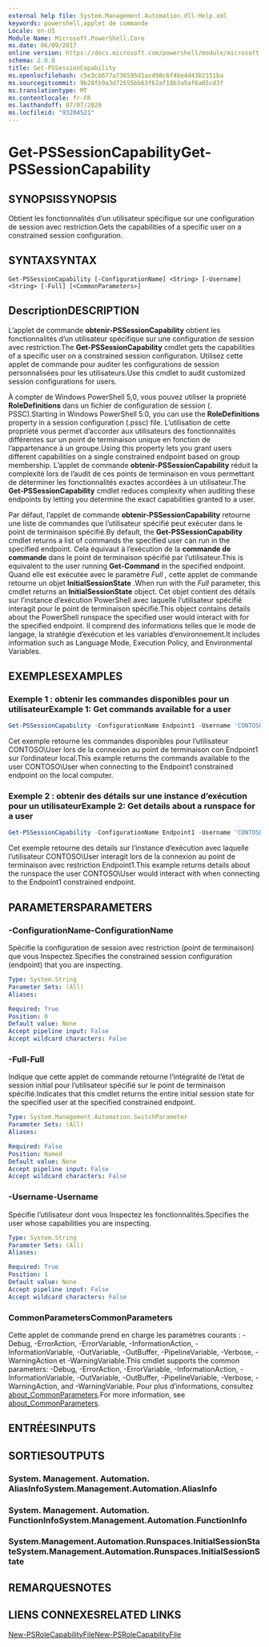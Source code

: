 ```yaml
---
external help file: System.Management.Automation.dll-Help.xml
keywords: powershell,applet de commande
Locale: en-US
Module Name: Microsoft.PowerShell.Core
ms.date: 06/09/2017
online version: https://docs.microsoft.com/powershell/module/microsoft.powershell.core/get-pssessioncapability?view=powershell-6&WT.mc_id=ps-gethelp
schema: 2.0.0
title: Get-PSSessionCapability
ms.openlocfilehash: c5e3cb677a736595d1acd98c6f4be4d43b2151ba
ms.sourcegitcommit: 9b28fb9a3d72655bb63f62af18b3a5af6a05cd3f
ms.translationtype: MT
ms.contentlocale: fr-FR
ms.lasthandoff: 07/07/2020
ms.locfileid: "93204521"
---
```

# <span data-ttu-id="3c7ed-103">Get-PSSessionCapability</span><span class="sxs-lookup"><span data-stu-id="3c7ed-103">Get-PSSessionCapability</span></span>

## <span data-ttu-id="3c7ed-104">SYNOPSIS</span><span class="sxs-lookup"><span data-stu-id="3c7ed-104">SYNOPSIS</span></span>
<span data-ttu-id="3c7ed-105">Obtient les fonctionnalités d’un utilisateur spécifique sur une configuration de session avec restriction.</span><span class="sxs-lookup"><span data-stu-id="3c7ed-105">Gets the capabilities of a specific user on a constrained session configuration.</span></span>

## <span data-ttu-id="3c7ed-106">SYNTAX</span><span class="sxs-lookup"><span data-stu-id="3c7ed-106">SYNTAX</span></span>

```
Get-PSSessionCapability [-ConfigurationName] <String> [-Username] <String> [-Full] [<CommonParameters>]
```

## <span data-ttu-id="3c7ed-107">Description</span><span class="sxs-lookup"><span data-stu-id="3c7ed-107">DESCRIPTION</span></span>

<span data-ttu-id="3c7ed-108">L’applet de commande **obtenir-PSSessionCapability** obtient les fonctionnalités d’un utilisateur spécifique sur une configuration de session avec restriction.</span><span class="sxs-lookup"><span data-stu-id="3c7ed-108">The **Get-PSSessionCapability** cmdlet gets the capabilities of a specific user on a constrained session configuration.</span></span>
<span data-ttu-id="3c7ed-109">Utilisez cette applet de commande pour auditer les configurations de session personnalisées pour les utilisateurs.</span><span class="sxs-lookup"><span data-stu-id="3c7ed-109">Use this cmdlet to audit customized session configurations for users.</span></span>

<span data-ttu-id="3c7ed-110">À compter de Windows PowerShell 5,0, vous pouvez utiliser la propriété **RoleDefinitions** dans un fichier de configuration de session (. PSSC).</span><span class="sxs-lookup"><span data-stu-id="3c7ed-110">Starting in Windows PowerShell 5.0, you can use the **RoleDefinitions** property in a session configuration (.pssc) file.</span></span>
<span data-ttu-id="3c7ed-111">L’utilisation de cette propriété vous permet d’accorder aux utilisateurs des fonctionnalités différentes sur un point de terminaison unique en fonction de l’appartenance à un groupe.</span><span class="sxs-lookup"><span data-stu-id="3c7ed-111">Using this property lets you grant users different capabilities on a single constrained endpoint based on group membership.</span></span>
<span data-ttu-id="3c7ed-112">L’applet de commande **obtenir-PSSessionCapability** réduit la complexité lors de l’audit de ces points de terminaison en vous permettant de déterminer les fonctionnalités exactes accordées à un utilisateur.</span><span class="sxs-lookup"><span data-stu-id="3c7ed-112">The **Get-PSSessionCapability** cmdlet reduces complexity when auditing these endpoints by letting you determine the exact capabilities granted to a user.</span></span>

<span data-ttu-id="3c7ed-113">Par défaut, l’applet de commande **obtenir-PSSessionCapability** retourne une liste de commandes que l’utilisateur spécifié peut exécuter dans le point de terminaison spécifié.</span><span class="sxs-lookup"><span data-stu-id="3c7ed-113">By default, the **Get-PSSessionCapability** cmdlet returns a list of commands the specified user can run in the specified endpoint.</span></span>
<span data-ttu-id="3c7ed-114">Cela équivaut à l’exécution de la **commande de commande** dans le point de terminaison spécifié par l’utilisateur.</span><span class="sxs-lookup"><span data-stu-id="3c7ed-114">This is equivalent to the user running **Get-Command** in the specified endpoint.</span></span>
<span data-ttu-id="3c7ed-115">Quand elle est exécutée avec le paramètre *Full* , cette applet de commande retourne un objet **InitialSessionState** .</span><span class="sxs-lookup"><span data-stu-id="3c7ed-115">When run with the *Full* parameter, this cmdlet returns an **InitialSessionState** object.</span></span>
<span data-ttu-id="3c7ed-116">Cet objet contient des détails sur l’instance d’exécution PowerShell avec laquelle l’utilisateur spécifié interagit pour le point de terminaison spécifié.</span><span class="sxs-lookup"><span data-stu-id="3c7ed-116">This object contains details about the PowerShell runspace the specified user would interact with for the specified endpoint.</span></span>
<span data-ttu-id="3c7ed-117">Il comprend des informations telles que le mode de langage, la stratégie d’exécution et les variables d’environnement.</span><span class="sxs-lookup"><span data-stu-id="3c7ed-117">It includes information such as Language Mode, Execution Policy, and Environmental Variables.</span></span>

## <span data-ttu-id="3c7ed-118">EXEMPLES</span><span class="sxs-lookup"><span data-stu-id="3c7ed-118">EXAMPLES</span></span>

### <span data-ttu-id="3c7ed-119">Exemple 1 : obtenir les commandes disponibles pour un utilisateur</span><span class="sxs-lookup"><span data-stu-id="3c7ed-119">Example 1: Get commands available for a user</span></span>

```powershell
Get-PSSessionCapability -ConfigurationName Endpoint1 -Username 'CONTOSO\User'
```

<span data-ttu-id="3c7ed-120">Cet exemple retourne les commandes disponibles pour l’utilisateur CONTOSO\User lors de la connexion au point de terminaison con Endpoint1 sur l’ordinateur local.</span><span class="sxs-lookup"><span data-stu-id="3c7ed-120">This example returns the commands available to the user CONTOSO\User when connecting to the Endpoint1 constrained endpoint on the local computer.</span></span>

### <span data-ttu-id="3c7ed-121">Exemple 2 : obtenir des détails sur une instance d’exécution pour un utilisateur</span><span class="sxs-lookup"><span data-stu-id="3c7ed-121">Example 2: Get details about a runspace for a user</span></span>

```powershell
Get-PSSessionCapability -ConfigurationName Endpoint1 -Username 'CONTOSO\User' -Full
```

<span data-ttu-id="3c7ed-122">Cet exemple retourne des détails sur l’instance d’exécution avec laquelle l’utilisateur CONTOSO\User interagit lors de la connexion au point de terminaison avec restriction Endpoint1.</span><span class="sxs-lookup"><span data-stu-id="3c7ed-122">This example returns details about the runspace the user CONTOSO\User would interact with when connecting to the Endpoint1 constrained endpoint.</span></span>

## <span data-ttu-id="3c7ed-123">PARAMETERS</span><span class="sxs-lookup"><span data-stu-id="3c7ed-123">PARAMETERS</span></span>

### <span data-ttu-id="3c7ed-124">-ConfigurationName</span><span class="sxs-lookup"><span data-stu-id="3c7ed-124">-ConfigurationName</span></span>

<span data-ttu-id="3c7ed-125">Spécifie la configuration de session avec restriction (point de terminaison) que vous Inspectez.</span><span class="sxs-lookup"><span data-stu-id="3c7ed-125">Specifies the constrained session configuration (endpoint) that you are inspecting.</span></span>

```yaml
Type: System.String
Parameter Sets: (All)
Aliases:

Required: True
Position: 0
Default value: None
Accept pipeline input: False
Accept wildcard characters: False
```

### <span data-ttu-id="3c7ed-126">-Full</span><span class="sxs-lookup"><span data-stu-id="3c7ed-126">-Full</span></span>

<span data-ttu-id="3c7ed-127">Indique que cette applet de commande retourne l’intégralité de l’état de session initial pour l’utilisateur spécifié sur le point de terminaison spécifié.</span><span class="sxs-lookup"><span data-stu-id="3c7ed-127">Indicates that this cmdlet returns the entire initial session state for the specified user at the specified constrained endpoint.</span></span>

```yaml
Type: System.Management.Automation.SwitchParameter
Parameter Sets: (All)
Aliases:

Required: False
Position: Named
Default value: None
Accept pipeline input: False
Accept wildcard characters: False
```

### <span data-ttu-id="3c7ed-128">-Username</span><span class="sxs-lookup"><span data-stu-id="3c7ed-128">-Username</span></span>

<span data-ttu-id="3c7ed-129">Spécifie l’utilisateur dont vous Inspectez les fonctionnalités.</span><span class="sxs-lookup"><span data-stu-id="3c7ed-129">Specifies the user whose capabilities you are inspecting.</span></span>

```yaml
Type: System.String
Parameter Sets: (All)
Aliases:

Required: True
Position: 1
Default value: None
Accept pipeline input: False
Accept wildcard characters: False
```

### <span data-ttu-id="3c7ed-130">CommonParameters</span><span class="sxs-lookup"><span data-stu-id="3c7ed-130">CommonParameters</span></span>

<span data-ttu-id="3c7ed-131">Cette applet de commande prend en charge les paramètres courants : -Debug, -ErrorAction, -ErrorVariable, -InformationAction, -InformationVariable, -OutVariable, -OutBuffer, -PipelineVariable, -Verbose, -WarningAction et -WarningVariable.</span><span class="sxs-lookup"><span data-stu-id="3c7ed-131">This cmdlet supports the common parameters: -Debug, -ErrorAction, -ErrorVariable, -InformationAction, -InformationVariable, -OutVariable, -OutBuffer, -PipelineVariable, -Verbose, -WarningAction, and -WarningVariable.</span></span> <span data-ttu-id="3c7ed-132">Pour plus d’informations, consultez [about_CommonParameters](https://go.microsoft.com/fwlink/?LinkID=113216).</span><span class="sxs-lookup"><span data-stu-id="3c7ed-132">For more information, see [about_CommonParameters](https://go.microsoft.com/fwlink/?LinkID=113216).</span></span>

## <span data-ttu-id="3c7ed-133">ENTRÉES</span><span class="sxs-lookup"><span data-stu-id="3c7ed-133">INPUTS</span></span>

## <span data-ttu-id="3c7ed-134">SORTIES</span><span class="sxs-lookup"><span data-stu-id="3c7ed-134">OUTPUTS</span></span>

### <span data-ttu-id="3c7ed-135">System. Management. Automation. AliasInfo</span><span class="sxs-lookup"><span data-stu-id="3c7ed-135">System.Management.Automation.AliasInfo</span></span>

### <span data-ttu-id="3c7ed-136">System. Management. Automation. FunctionInfo</span><span class="sxs-lookup"><span data-stu-id="3c7ed-136">System.Management.Automation.FunctionInfo</span></span>

### <span data-ttu-id="3c7ed-137">System.Management.Automation.Runspaces.InitialSessionState</span><span class="sxs-lookup"><span data-stu-id="3c7ed-137">System.Management.Automation.Runspaces.InitialSessionState</span></span>

## <span data-ttu-id="3c7ed-138">REMARQUES</span><span class="sxs-lookup"><span data-stu-id="3c7ed-138">NOTES</span></span>

## <span data-ttu-id="3c7ed-139">LIENS CONNEXES</span><span class="sxs-lookup"><span data-stu-id="3c7ed-139">RELATED LINKS</span></span>

[<span data-ttu-id="3c7ed-140">New-PSRoleCapabilityFile</span><span class="sxs-lookup"><span data-stu-id="3c7ed-140">New-PSRoleCapabilityFile</span></span>](New-PSRoleCapabilityFile.md)
